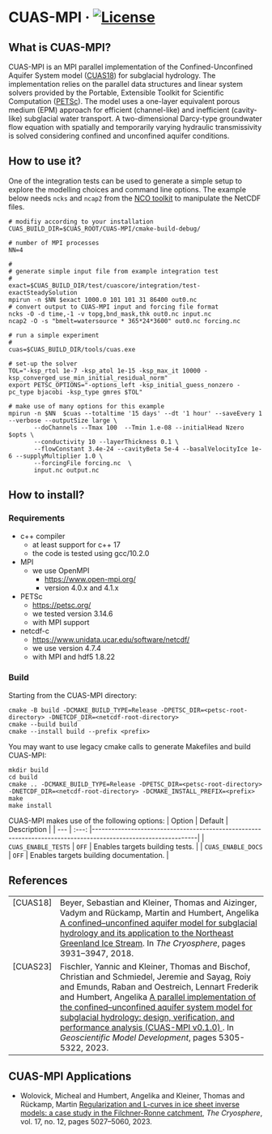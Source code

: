 # CUAS-MPI &middot; [![License](https://img.shields.io/badge/License-BSD%203--Clause-blue.svg)](https://opensource.org/licenses/BSD-3-Clause)
## What is CUAS-MPI?
CUAS-MPI is an MPI parallel implementation of the Confined-Unconfined Aquifer System model ([CUAS18](#ref-CUAS-2018)) for subglacial hydrology.
The implementation relies on the parallel data structures and linear system solvers provided by the Portable, Extensible Toolkit for Scientific Computation ([PETSc](https://petsc.org/)).
The model uses a one-layer equivalent porous medium (EPM) approach for efficient (channel-like) and inefficient (cavity-like) subglacial water transport.
A two-dimensional Darcy-type groundwater flow equation with spatially and temporarily varying hydraulic transmissivity is solved considering confined and unconfined aquifer conditions.

## How to use it?

One of the integration tests can be used to generate a simple setup to explore the modelling choices and command line options.
The example below needs `ncks` and `ncap2` from the [NCO toolkit](https://nco.sourceforge.net/) to manipulate the NetCDF files.

```
# modifiy according to your installation
CUAS_BUILD_DIR=$CUAS_ROOT/CUAS-MPI/cmake-build-debug/

# number of MPI processes
NN=4

#
# generate simple input file from example integration test
#
exact=$CUAS_BUILD_DIR/test/cuascore/integration/test-exactSteadySolution
mpirun -n $NN $exact 1000.0 101 101 31 86400 out0.nc
# convert output to CUAS-MPI input and forcing file format
ncks -O -d time,-1 -v topg,bnd_mask,thk out0.nc input.nc
ncap2 -O -s "bmelt=watersource * 365*24*3600" out0.nc forcing.nc

# run a simple experiment 
#
cuas=$CUAS_BUILD_DIR/tools/cuas.exe

# set-up the solver
TOL="-ksp_rtol 1e-7 -ksp_atol 1e-15 -ksp_max_it 10000 -ksp_converged_use_min_initial_residual_norm"
export PETSC_OPTIONS="-options_left -ksp_initial_guess_nonzero -pc_type bjacobi -ksp_type gmres $TOL"

# make use of many options for this example
mpirun -n $NN  $cuas --totaltime '15 days' --dt '1 hour' --saveEvery 1 --verbose --outputSize large \
       --doChannels --Tmax 100  --Tmin 1.e-08 --initialHead Nzero  $opts \
       --conductivity 10 --layerThickness 0.1 \
       --flowConstant 3.4e-24 --cavityBeta 5e-4 --basalVelocityIce 1e-6 --supplyMultiplier 1.0 \
       --forcingFile forcing.nc  \
       input.nc output.nc
```

## How to install?

### Requirements

- c++ compiler
  - at least support for c++ 17
  - the code is tested using gcc/10.2.0
- MPI
  - we use OpenMPI
    - https://www.open-mpi.org/
    - version 4.0.x and 4.1.x
- PETSc
  - https://petsc.org/
  - we tested version 3.14.6
  - with MPI support
- netcdf-c
  - https://www.unidata.ucar.edu/software/netcdf/
  - we use version 4.7.4
  - with MPI and hdf5 1.8.22

### Build

Starting from the CUAS-MPI directory:
```
cmake -B build -DCMAKE_BUILD_TYPE=Release -DPETSC_DIR=<petsc-root-directory> -DNETCDF_DIR=<netcdf-root-directory>
cmake --build build
cmake --install build --prefix <prefix>
```
You may want to use legacy cmake calls to generate Makefiles and build CUAS-MPI:
```
mkdir build
cd build
cmake .. -DCMAKE_BUILD_TYPE=Release -DPETSC_DIR=<petsc-root-directory> -DNETCDF_DIR=<netcdf-root-directory> -DCMAKE_INSTALL_PREFIX=<prefix>
make
make install
```

CUAS-MPI makes use of the following options:
| Option | Default | Description                                                                                                  |
| --- | :---: |--------------------------------------------------------------------------------------------------------------|
| `CUAS_ENABLE_TESTS` | `OFF` | Enables targets building tests. |
| `CUAS_ENABLE_DOCS` | `OFF` | Enables targets building documentation. |

## References

<table style="border:0px">
<tr>
    <td valign="top"><a name="ref-CUAS-2018"></a>[CUAS18]</td>
    <td>Beyer, Sebastian and Kleiner, Thomas and Aizinger, Vadym and Rückamp, Martin and Humbert, Angelika
    <a href=https://doi.org/10.5194/tc-12-3931-2018>
    A confined–unconfined aquifer model for subglacial hydrology and its application to the Northeast Greenland Ice Stream</a>.
    In <i>The Cryosphere</i>, pages 3931–3947, 2018.</td>
</tr>
<tr>
    <td valign="top"><a name="ref-CUAS-2023"></a>[CUAS23]</td>
    <td>Fischler, Yannic and Kleiner, Thomas and Bischof, Christian and Schmiedel, Jeremie and Sayag, Roiy and
        Emunds, Raban and Oestreich, Lennart Frederik and Humbert, Angelika
    <a href=https://doi.org/10.5194/gmd-16-5305-2023>
    A parallel implementation of the confined–unconfined aquifer system model for subglacial hydrology: design,
    verification, and performance analysis (CUAS-MPI v0.1.0) </a>.
    In <i>Geoscientific Model Development</i>, pages 5305-5322, 2023.</td>
</tr>
</table>

## CUAS-MPI Applications

- Wolovick, Micheal and Humbert, Angelika and Kleiner, Thomas and Rückamp, Martin
  [Regularization and L-curves in ice sheet inverse models: a case study in the Filchner-Ronne catchment](https://doi.org/10.5194/tc-17-5027-2023),
  <i>The Cryosphere</i>, vol. 17, no. 12, pages 5027–5060, 2023.
